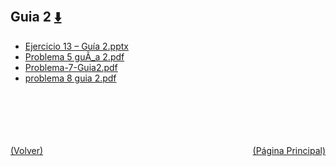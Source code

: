 
<html>
<body>
<h2>Guia 2 <a href="https://downgit.github.io/#/home?url=https://github.com/Apuntes-FIUBA/Apuntes-Electronica/tree/main/82 - Física/8202 - Fisica II/Guias de Problemas/Material y Soluciones/Guias 1, 2 y 3/Guia 2" style="font-size:20px">  ⬇️ </a></h2>
<ul>
    <li><a href="Ejercicio 13 – Guía 2.pptx">Ejercicio 13 – Guía 2.pptx</a></li>
    <li><a href="Problema  5 guÃ_a 2.pdf">Problema  5 guÃ_a 2.pdf</a></li>
    <li><a href="Problema-7-Guia2.pdf">Problema-7-Guia2.pdf</a></li>
    <li><a href="problema 8 guia 2.pdf">problema 8 guia 2.pdf</a></li>
</ul>
</body>
</html>














<br><br><br><br><br><a href="../" style="float: left">(Volver)</a> <a href="https://apuntes-fiuba.github.io/Apuntes-Electronica" style="float: right">(Página Principal)</a>
